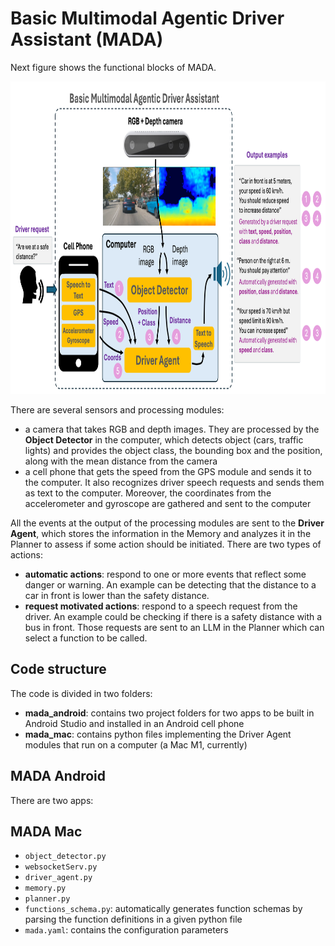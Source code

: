 # Basic Multimodal Agentic Driver Assistant (MADA)



Next figure shows the functional blocks of MADA.

<img src="readme_files/esquema MADA.png" alt="MADA functional blocks" width="900" height="500" />

There are several sensors and processing modules:
- a camera that takes RGB and depth images. They are processed by the **Object Detector** in the computer, which detects object (cars, traffic lights) and provides the object class, the bounding box and the position, along with the mean distance from the camera
- a cell phone that gets the speed from the GPS module and sends it to the computer. It also recognizes driver speech requests and sends them as text to the computer. Moreover, the coordinates from the accelerometer and gyroscope are gathered and sent to the computer

All the events at the output of the processing modules are sent to the **Driver Agent**, which stores the information in the Memory and analyzes it in the Planner to assess if some action should be initiated. There are two types of actions:
- **automatic actions**: respond to one or more events that reflect some danger or warning. An example can be detecting that the distance to a car in front is lower than the safety distance.
- **request motivated actions**: respond to a speech request from the driver. An example could be checking if there is a safety distance with a bus in front. Those requests are sent to an LLM in the Planner which can select a function to be called.

## Code structure
The code is divided in two folders:
- **mada_android**: contains two project folders for two apps to be built in Android Studio and installed in an Android cell phone
- **mada_mac**: contains python files implementing the Driver Agent modules that run on a computer (a Mac M1, currently)

## MADA Android
There are two apps: 

## MADA Mac
- `object_detector.py`
- `websocketServ.py`
- `driver_agent.py`
- `memory.py`
- `planner.py`
- `functions_schema.py`: automatically generates function schemas by parsing the function definitions in a given python file
- `mada.yaml`: contains the configuration parameters
